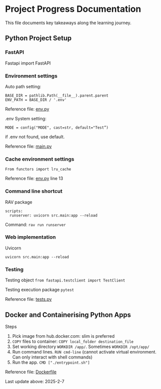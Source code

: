 # Project Progress Documentation

This file documents key takeaways along the learning journey.

## Python Project Setup

### FastAPI
Fastapi import FastAPI

### Environment settings
Auto path setting: 
```
BASE_DIR = pathlib.Path(__file__).parent.parent
ENV_PATH = BASE_DIR / '.env'
```
Reference file: [env.py](./src/env.py)

.env
System setting: 
```
MODE = config("MODE", cast=str, default="Test”)
```
if .env not found, use default.

Reference file: [main.py](./src/main.py)

### Cache environment settings
`From functors import lru_cache`

Reference file: [env.py](./src/env.py) line 13

### Command line shortcut
RAV package
```
scripts:
  runserver: uvicorn src.main:app --reload
```

Command: `rav run runserver`

### Web implementation

Uvicorn

`uvicorn src.main:app --reload`

### Testing

Testing object  `from fastapi.testclient import TestClient`

Testing execution package `pytest`

Reference file: [tests.py](./src/tests.py)

## Docker and Containerising Python Apps

Steps

1. Pick image from hub.docker.com: slim is preferred
1. `COPY` files to container: `COPY local_folder destination_file`
1. Set working directory `WORKDIR /app/`. Sometimes `WORKDIR /opt/app/`
1. Run command lines. `RUN cmd-line` (cannot activate virtual environment. Can only interact with shell commands)
1. Run the app. `CMD ["./entrypoint.sh"]`

Reference file: [Dockerfile](Dockerfile)


Last update above: 2025-2-7
